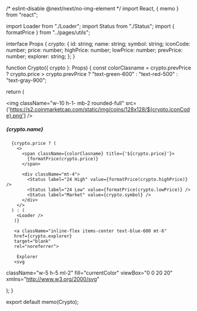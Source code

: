 /* eslint-disable @next/next/no-img-element */
import React, { memo } from "react";

import Loader from "./Loader";
import Status from "./Status";
import { formatPrice } from "../pages/utils";

interface Props {
  crypto: {
    id: string;
    name: string;
    symbol: string;
    iconCode: number;
    price: number;
    highPrice: number;
    lowPrice: number;
    prevPrice: number;
    explorer: string;
  };
}

function Crypto({ crypto }: Props) {
  const colorClasname = crypto.prevPrice ? crypto.price > crypto.prevPrice 
  ? "text-green-600" 
  : "text-red-500" 
  : "text-gray-900";

  return (
    <div className="max-w p-6 bg-white border border-gray-100 rounded-lg shadow-lg">
      <img 
      className="w-10 h-1- mb-2 rounded-full" 
      src={'https://s2.coinmarketcap.com/static/img/coins/128x128/${crypto.iconCode}.png'}
      />
      <h5 className="mb-1 text-2xl font-semibold tracking-tight tect-gray-900">
        {crypto.name}
      </h5>

      {crypto.price ? (
        <>
          <span className={colorClasname} title={'${crypto.price}'}>
            {formatPrice(crypto.price)}
          </span>

          <div className="mt-4">
            <Status label="24 High" value={formatPrice(crypto.highPrice)} />
            <Status label="24 Low" value={formatPrice(crypto.lowPrice)} />
            <Status label="Market" value={crypto.symbol} />
          </div>
        </>
      ) : (
        <Loader />
       )}

       <a className="inline-flex items-center text-blue-600 mt-6" 
       href={crypto.explorer} 
       target="blank" 
       rel="noreferrer">

        Explorer
       <svg
  className="w-5 h-5 ml-2"
  fill="currentColor"
  viewBox="0 0 20 20"
  xmlns="http://www.w3.org/2000/svg"
>
  <path d="M11 3a1 1 0 100 2h2.586l-6.293 6.293a1 1 0 101.414 1.414L15 6.414V9a1 1 0 102 0V4a1 1 0 00-1-1h-5z"></path>
  <path d="M5 5a2 2 0 00-2 2v8a2 2 0 002 2h8a2 2 0 002-2v-3a1 1 0 10-2 0v3H5V7h3a1 1 0 000-2H5z"></path>
</svg>
       </a>
    </div>
  );
}

export default memo(Crypto);
